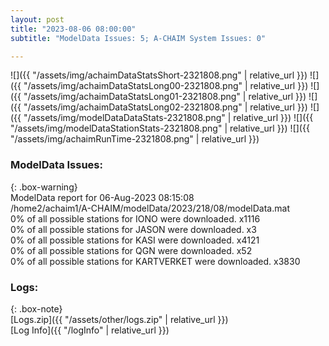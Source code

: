 ```yaml
---
layout: post
title: "2023-08-06 08:00:00"
subtitle: "ModelData Issues: 5; A-CHAIM System Issues: 0"

---
```


![]({{ "/assets/img/achaimDataStatsShort-2321808.png" | relative_url }})
![]({{ "/assets/img/achaimDataStatsLong00-2321808.png" | relative_url }})
![]({{ "/assets/img/achaimDataStatsLong01-2321808.png" | relative_url }})
![]({{ "/assets/img/achaimDataStatsLong02-2321808.png" | relative_url }})
![]({{ "/assets/img/modelDataDataStats-2321808.png" | relative_url }})
![]({{ "/assets/img/modelDataStationStats-2321808.png" | relative_url }})
![]({{ "/assets/img/achaimRunTime-2321808.png" | relative_url }})


### ModelData Issues:  
  
{: .box-warning}  
 ModelData report for 06-Aug-2023 08:15:08   
 /home2/achaim1/A-CHAIM/modelData/2023/218/08/modelData.mat   
 0% of all possible stations for IONO were downloaded. x1116   
 0% of all possible stations for JASON were downloaded. x3   
 0% of all possible stations for KASI were downloaded. x4121   
 0% of all possible stations for QGN were downloaded. x52   
 0% of all possible stations for KARTVERKET were downloaded. x3830   
  


### Logs:  
  
{: .box-note}  
[Logs.zip]({{ "/assets/other/logs.zip" | relative_url }})  
[Log Info]({{ "/logInfo" | relative_url }})  
